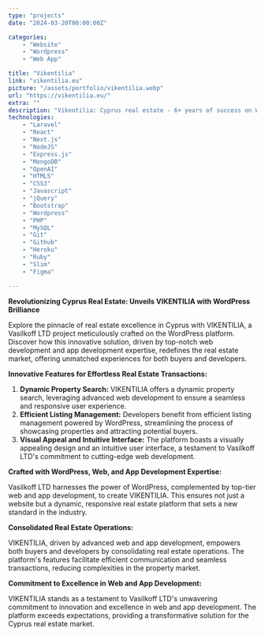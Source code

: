 ```yaml
---
type: "projects"
date: "2024-03-20T00:00:00Z"

categories: 
    - "Website"
    - "Wordpress"
    - "Web App"

title: "Vikentilia"
link: "vikentilia.eu"
picture: "/assets/portfolio/vikentilia.webp"
url: "https://vikentilia.eu/"
extra: ""
description: "Vikentilia: Cyprus real estate - 6+ years of success on WordPress. Elevate your property ventures with our expert web development solutions."
technologies: 
    - "Laravel"
    - "React"
    - "Next.js"
    - "NodeJS"
    - "Express.js"
    - "MongoDB"
    - "OpenAI"
    - "HTML5"
    - "CSS3"
    - "Javascript"
    - "jQuery"
    - "Bootstrap"
    - "Wordpress"
    - "PHP"
    - "MySQL"
    - "Git"
    - "Github"
    - "Heroku"
    - "Ruby"
    - "Slim"
    - "Figma"

---
```

**Revolutionizing Cyprus Real Estate: Unveils VIKENTILIA with WordPress Brilliance**

Explore the pinnacle of real estate excellence in Cyprus with VIKENTILIA, a Vasilkoff LTD project meticulously crafted on the WordPress platform. Discover how this innovative solution, driven by top-notch web development and app development expertise, redefines the real estate market, offering unmatched experiences for both buyers and developers.

**Innovative Features for Effortless Real Estate Transactions:**

1. **Dynamic Property Search:** VIKENTILIA offers a dynamic property search, leveraging advanced web development to ensure a seamless and responsive user experience.
2. **Efficient Listing Management:** Developers benefit from efficient listing management powered by WordPress, streamlining the process of showcasing properties and attracting potential buyers.
3. **Visual Appeal and Intuitive Interface:** The platform boasts a visually appealing design and an intuitive user interface, a testament to Vasilkoff LTD's commitment to cutting-edge web development.

**Crafted with WordPress, Web, and App Development Expertise:**

Vasilkoff LTD harnesses the power of WordPress, complemented by top-tier web and app development, to create VIKENTILIA. This ensures not just a website but a dynamic, responsive real estate platform that sets a new standard in the industry.

**Consolidated Real Estate Operations:**

VIKENTILIA, driven by advanced web and app development, empowers both buyers and developers by consolidating real estate operations. The platform's features facilitate efficient communication and seamless transactions, reducing complexities in the property market.

**Commitment to Excellence in Web and App Development:**

VIKENTILIA stands as a testament to Vasilkoff LTD's unwavering commitment to innovation and excellence in web and app development. The platform exceeds expectations, providing a transformative solution for the Cyprus real estate market.

